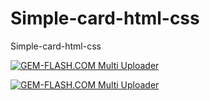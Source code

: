 # Simple-card-html-css
Simple-card-html-css


<a href="#"><img src="https://img.gem-flash.com/images/47157933672985887094.jpg" border="0" alt="GEM-FLASH.COM Multi Uploader" /></a>




<a href="#"><img src="https://img.gem-flash.com/images/97717407500554164836.jpg" border="0" alt="GEM-FLASH.COM Multi Uploader" /></a>
